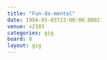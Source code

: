 ```yaml
---
title: "Fun-da-mental"
date: 1994-05-05T23:00:00.000Z
venue: v2103
categories: gig
board: 8
layout: gig
---
```

